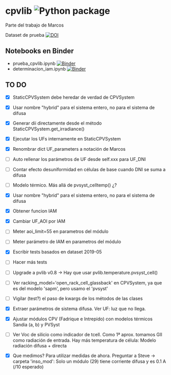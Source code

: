 # cpvlib ![Python package](https://github.com/isi-ies-group/cpvlib/workflows/Python%20package/badge.svg)
Parte del trabajo de Marcos

Dataset de prueba [![DOI](https://zenodo.org/badge/DOI/10.5281/zenodo.3346823.svg)](https://doi.org/10.5281/zenodo.3346823)

## Notebooks en Binder
* prueba_cpvlib.ipynb [![Binder](https://mybinder.org/badge_logo.svg)](https://mybinder.org/v2/gh/isi-ies-group/cpvlib/master?urlpath=lab?filepath=prueba_cpvlib.ipynb)
* determinacion_iam.ipynb [![Binder](https://mybinder.org/badge_logo.svg)](https://mybinder.org/v2/gh/isi-ies-group/cpvlib/master?urlpath=lab?filepath=determinacion_iam.ipynb)

## TO DO
* [x] StaticCPVSystem debe heredar de verdad de CPVSystem
* [x] Usar nombre "hybrid" para el sistema entero, no para el sistema de difusa
* [x] Generar dii directamente desde el método StaticCPVSystem.get_irradiance()
* [x] Ejecutar los UFs internamente en StaticCPVSystem
* [x] Renombrar dict UF_parameters a notación de Marcos
* [ ] Auto rellenar los parámetros de UF desde self.xxx para UF_DNI
* [ ] Contar efecto desuniformidad en células de base cuando DNI se suma a difusa
* [ ] Modelo térmico. Más allá de pvsyst_celltemp() ¿?
* [x] Usar nombre "hybrid" para el sistema entero, no para el sistema de difusa
* [x] Obtener funcion IAM
* [x] Cambiar UF_AOI por IAM
* [ ] Meter aoi_limit=55 en parametros del módulo
* [ ] Meter parámetro de IAM en parametros del módulo
* [x] Escribir tests basados en dataset 2019-05
* [ ] Hacer más tests
* [ ] Upgrade a pvlib v0.8 -> Hay que usar pvlib.temperature.pvsyst_cell()
* [ ] Ver racking_model='open_rack_cell_glassback' en CPVSystem, ya que es del modelo 'sapm', pero usamo el 'pvsyst'
* [ ] Vigilar (test?) el paso de kwargs de los métodos de las clases

* [x] Extraer parámetros de sistema difusa. Ver UF: luz que no llega.
* [x] Ajustar módulos CPV (Fadrique e Intrepido) con modelos térmicos Sandia (a, b) y PVSyst
* [ ] Ver Voc de silicio como indicador de tcell. Como 1ª aprox. tomamos GII como radiación de entrada.
        Hay más temperatura de célula: Modelo radiación difusa + directa
* [x] Que medimos? Para utilizar medidas de ahora. Preguntar a Steve ->
        carpeta 'inso_mod': Solo un módulo (29) tiene corriente difusa y es 0.1 A (/10 esperado)
